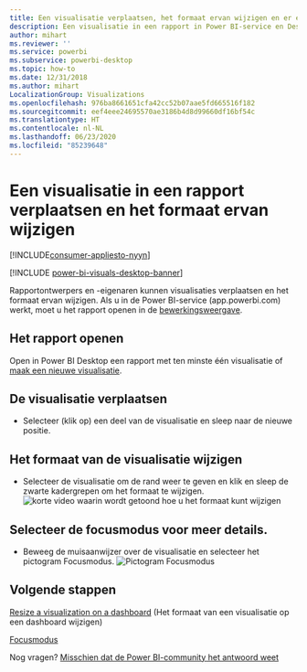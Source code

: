 ```yaml
---
title: Een visualisatie verplaatsen, het formaat ervan wijzigen en er een pop-out van maken
description: Een visualisatie in een rapport in Power BI-service en Desktop verplaatsen en het formaat ervan wijzigen
author: mihart
ms.reviewer: ''
ms.service: powerbi
ms.subservice: powerbi-desktop
ms.topic: how-to
ms.date: 12/31/2018
ms.author: mihart
LocalizationGroup: Visualizations
ms.openlocfilehash: 976ba8661651cfa42cc52b07aae5fd665516f182
ms.sourcegitcommit: eef4eee24695570ae3186b4d8d99660df16bf54c
ms.translationtype: HT
ms.contentlocale: nl-NL
ms.lasthandoff: 06/23/2020
ms.locfileid: "85239648"
---
```

# <a name="move-and-resize-a-visualization-in-a-report"></a>Een visualisatie in een rapport verplaatsen en het formaat ervan wijzigen

[!INCLUDE[consumer-appliesto-nyyn](../includes/consumer-appliesto-nyyn.md)]    

[!INCLUDE [power-bi-visuals-desktop-banner](../includes/power-bi-visuals-desktop-banner.md)]

Rapportontwerpers en -eigenaren kunnen visualisaties verplaatsen en het formaat ervan wijzigen. Als u in de Power BI-service (app.powerbi.com) werkt, moet u het rapport openen in de [bewerkingsweergave](../create-reports/service-interact-with-a-report-in-editing-view.md). 

## <a name="open-the-report"></a>Het rapport openen
Open in Power BI Desktop een rapport met ten minste één visualisatie of [maak een nieuwe visualisatie](power-bi-report-add-visualizations-i.md). 

## <a name="move-the-visualization"></a>De visualisatie verplaatsen
* Selecteer (klik op) een deel van de visualisatie en sleep naar de nieuwe positie.

## <a name="resize-the-visualization"></a>Het formaat van de visualisatie wijzigen
* Selecteer de visualisatie om de rand weer te geven en klik en sleep de zwarte kadergrepen om het formaat te wijzigen.  
  ![korte video waarin wordt getoond hoe u het formaat kunt wijzigen](media/power-bi-visualization-move-and-resize/untitled.gif)

## <a name="select-focus-mode-to-see-more-detail"></a>Selecteer de focusmodus voor meer details.
* Beweeg de muisaanwijzer over de visualisatie en selecteer het pictogram Focusmodus.
  ![Pictogram Focusmodus](media/power-bi-visualization-move-and-resize/pbi_popouticon.jpg)

## <a name="next-steps"></a>Volgende stappen
[Resize a visualization on a dashboard](../create-reports/service-dashboard-edit-tile.md) (Het formaat van een visualisatie op een dashboard wijzigen)  

[Focusmodus](../consumer/end-user-focus.md)

Nog vragen? [Misschien dat de Power BI-community het antwoord weet](https://community.powerbi.com/)

